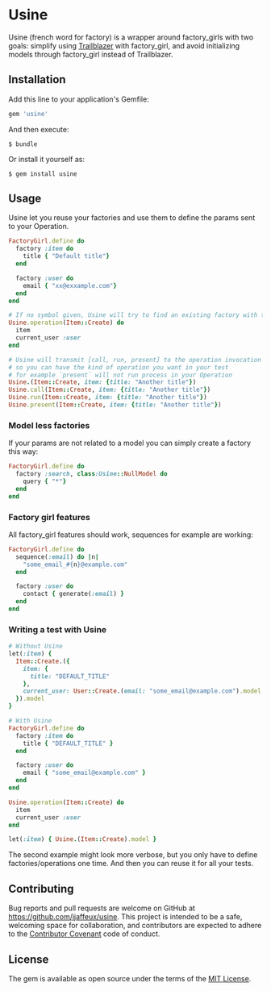 # Usine

Usine (french word for factory) is a wrapper around factory_girls with two goals: simplify using [Trailblazer](http://trailblazer.to/) with factory_girl, and avoid initializing models through factory_girl instead of Trailblazer.

## Installation

Add this line to your application's Gemfile:

```ruby
gem 'usine'
```

And then execute:

    $ bundle

Or install it yourself as:

    $ gem install usine

## Usage

Usine let you reuse your factories and use them to define the params sent to your Operation.

```ruby
FactoryGirl.define do
  factory :item do
    title { "Default title"}
  end

  factory :user do
    email { "xx@exxample.com"}
  end
end

# If no symbol given, Usine will try to find an existing factory with this name
Usine.operation(Item::Create) do
  item
  current_user :user
end

# Usine will transmit [call, run, present] to the operation invocation
# so you can have the kind of operation you want in your test
# for example `present` will not run process in your Operation
Usine.(Item::Create, item: {title: "Another title"})
Usine.call(Item::Create, item: {title: "Another title"})
Usine.run(Item::Create, item: {title: "Another title"})
Usine.present(Item::Create, item: {title: "Another title"})
```

### Model less factories

If your params are not related to a model you can simply create a factory this way:
```ruby
FactoryGirl.define do
  factory :search, class:Usine::NullModel do
    query { "*"}
  end
end
```

### Factory girl features

All factory_girl features should work, sequences for example are working:

```ruby
FactoryGirl.define do
  sequence(:email) do |n|
    "some_email_#{n}@example.com"
  end

  factory :user do
    contact { generate(:email) }
  end
end
```

### Writing a test with Usine

```ruby
# Without Usine
let(:item) {
  Item::Create.({
    item: {
      title: "DEFAULT_TITLE"
    },
    current_user: User::Create.(email: "some_email@example.com").model
  }).model
}

# With Usine
FactoryGirl.define do
  factory :item do
    title { "DEFAULT_TITLE" }
  end

  factory :user do
    email { "some_email@example.com" }
  end
end

Usine.operation(Item::Create) do
  item
  current_user :user
end

let(:item) { Usine.(Item::Create).model }
```

The second example might look more verbose, but you only have to define factories/operations one time.
And then you can reuse it for all your tests.

## Contributing

Bug reports and pull requests are welcome on GitHub at https://github.com/jjaffeux/usine. This project is intended to be a safe, welcoming space for collaboration, and contributors are expected to adhere to the [Contributor Covenant](http://contributor-covenant.org) code of conduct.


## License

The gem is available as open source under the terms of the [MIT License](http://opensource.org/licenses/MIT).
